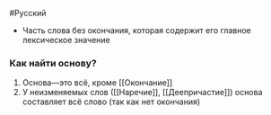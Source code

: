 #Русский 
- Часть слова без окончания, которая содержит его главное лексическое значение
### Как найти основу?
1. Основа—это всё, кроме [[Окончание]]
2. У неизменяемых слов ([[Наречие]], [[Деепричастие]]) основа составляет всё слово (так как нет окончания)